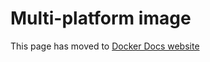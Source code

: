 # Multi-platform image

This page has moved to [Docker Docs website](https://docs.docker.com/build/ci/github-actions/examples/#multi-platform-images)

